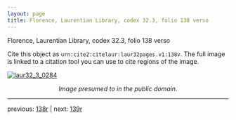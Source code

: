 ```yaml
---
layout: page
title: Florence, Laurentian Library, codex 32.3, folio 138 verso
---
```


Florence, Laurentian Library, codex 32.3, folio 138 verso

Cite this object as `urn:cite2:citelaur:laur32pages.v1:138v`.  The full image is linked to a citation tool you can use to cite regions of the image.

[![laur32_3_0284](http://www.homermultitext.org/iipsrv?IIIF=/project/homer/pyramidal/deepzoom/citelaur/laur32imgs/v1/laur32_3_0284.tif/full/800,/0/default.jpg)](http://www.homermultitext.org/ict2/?urn=urn:cite2:citelaur:laur32imgs.v1:laur32_3_0284) 

<p style="text-align: center; font-style: italic;">Image presumed to in the public domain.</p>

---

previous: [138r](../138r/) | next: [139r](../139r/)